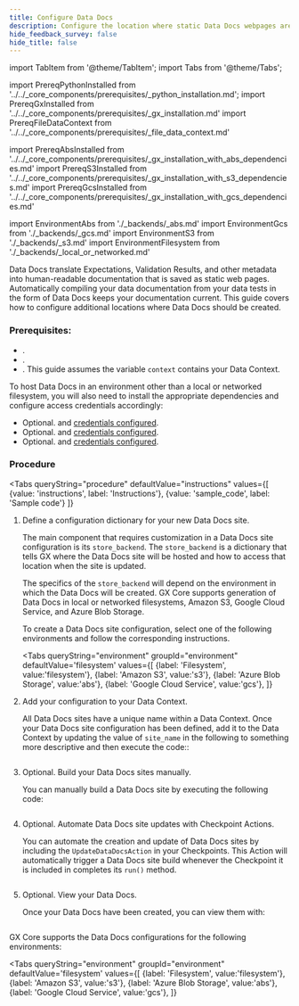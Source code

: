```yaml
---
title: Configure Data Docs
description: Configure the location where static Data Docs webpages are created.
hide_feedback_survey: false
hide_title: false
---
```


import TabItem from '@theme/TabItem';
import Tabs from '@theme/Tabs';

import PrereqPythonInstalled from '../../_core_components/prerequisites/_python_installation.md';
import PrereqGxInstalled from '../../_core_components/prerequisites/_gx_installation.md'
import PrereqFileDataContext from '../../_core_components/prerequisites/_file_data_context.md'

import PrereqAbsInstalled from '../../_core_components/prerequisites/_gx_installation_with_abs_dependencies.md'
import PrereqS3Installed from '../../_core_components/prerequisites/_gx_installation_with_s3_dependencies.md'
import PrereqGcsInstalled from '../../_core_components/prerequisites/_gx_installation_with_gcs_dependencies.md'

import EnvironmentAbs from './_backends/_abs.md'
import EnvironmentGcs from './_backends/_gcs.md'
import EnvironmentS3 from './_backends/_s3.md'
import EnvironmentFilesystem from './_backends/_local_or_networked.md'

Data Docs translate Expectations, Validation Results, and other metadata into human-readable documentation that is saved as static web pages. Automatically compiling your data documentation from your data tests in the form of Data Docs keeps your documentation current.  This guide covers how to configure additional locations where Data Docs should be created.

### Prerequisites:

- <PrereqPythonInstalled/>.
- <PrereqGxInstalled/>.
- <PrereqFileDataContext/>.  This guide assumes the variable `context` contains your Data Context.

To host Data Docs in an environment other than a local or networked filesystem, you will also need to install the appropriate dependencies and configure access credentials accordingly:

- Optional. <PrereqS3Installed/> and [credentials configured](/core/configure_project_settings/configure_credentials/configure_credentials.md).
- Optional. <PrereqGcsInstalled/> and [credentials configured](/core/configure_project_settings/configure_credentials/configure_credentials.md).
- Optional. <PrereqAbsInstalled/> and [credentials configured](/core/configure_project_settings/configure_credentials/configure_credentials.md).

### Procedure

<Tabs 
   queryString="procedure"
   defaultValue="instructions"
   values={[
      {value: 'instructions', label: 'Instructions'},
      {value: 'sample_code', label: 'Sample code'}
   ]}
>

<TabItem value="instructions" label="Instructions">

1. Define a configuration dictionary for your new Data Docs site.

   The main component that requires customization in a Data Docs site configuration is its `store_backend`.  The `store_backend` is a dictionary that tells GX where the Data Docs site will be hosted and how to access that location when the site is updated.

   The specifics of the `store_backend` will depend on the environment in which the Data Docs will be created.  GX Core supports generation of Data Docs in local or networked filesystems, Amazon S3, Google Cloud Service, and Azure Blob Storage.

   To create a Data Docs site configuration, select one of the following environments and follow the corresponding instructions.

   <Tabs 
      queryString="environment"
      groupId="environment"
      defaultValue='filesystem'
      values={[
         {label: 'Filesystem', value:'filesystem'},
         {label: 'Amazon S3', value:'s3'},
         {label: 'Azure Blob Storage', value:'abs'},
         {label: 'Google Cloud Service', value:'gcs'},
      ]}
   >
   
   <TabItem value="filesystem">
   
   <EnvironmentFilesystem/>
   
   </TabItem>

   <TabItem value="s3">
   
   <EnvironmentS3/>
   
   </TabItem>

   <TabItem value="abs">
   
   <EnvironmentAbs/>
   
   </TabItem>

   <TabItem value="gcs">
   
   <EnvironmentGcs/>
   
   </TabItem>

   </Tabs>

4. Add your configuration to your Data Context.

   All Data Docs sites have a unique name within a Data Context. Once your Data Docs site configuration has been defined, add it to the Data Context by updating the value of `site_name` in the following to something more descriptive and then execute the code::

   ```python title="Python" name="docs/docusaurus/docs/core/configure_project_settings/configure_data_docs/_examples/data_docs_local_or_networked.py - add data docs config to Data Context"
   ```

5. Optional. Build your Data Docs sites manually.

   You can manually build a Data Docs site by executing the following code:

   ```python title="Python" name="docs/docusaurus/docs/core/configure_project_settings/configure_data_docs/_examples/data_docs_local_or_networked.py - manually build Data Docs"
   ```

6. Optional. Automate Data Docs site updates with Checkpoint Actions.

   You can automate the creation and update of Data Docs sites by including the `UpdateDataDocsAction` in your Checkpoints.  This Action will automatically trigger a Data Docs site build whenever the Checkpoint it is included in completes its `run()` method.

   ```python title="Python" name="docs/docusaurus/docs/core/configure_project_settings/configure_data_docs/_examples/data_docs_local_or_networked.py - automate data docs with a Checkpoint Action"
   ```

7. Optional. View your Data Docs.

   Once your Data Docs have been created, you can view them with:

   ```python title="Python" name="docs/docusaurus/docs/core/configure_project_settings/configure_data_docs/_examples/data_docs_local_or_networked.py - view data docs"
   ```

</TabItem>

<TabItem value="sample_code" label="Sample code">

   GX Core supports the Data Docs configurations for the following environments:

   <Tabs 
      queryString="environment"
      groupId="environment"
      defaultValue='filesystem'
      values={[
         {label: 'Filesystem', value:'filesystem'},
         {label: 'Amazon S3', value:'s3'},
         {label: 'Azure Blob Storage', value:'abs'},
         {label: 'Google Cloud Service', value:'gcs'},
      ]}
   >
   
   <TabItem value="filesystem">
   
   ```python title="Python" name="docs/docusaurus/docs/core/configure_project_settings/configure_data_docs/_examples/data_docs_local_or_networked.py - full code example"
   ```
   
   </TabItem>

   <TabItem value="s3">
   
   ```python title="Python" name="docs/docusaurus/docs/core/configure_project_settings/configure_data_docs/_examples/data_docs_s3.py - full code example"
   ```
   
   </TabItem>

   <TabItem value="abs">
   
   ```python title="Python" name="docs/docusaurus/docs/core/configure_project_settings/configure_data_docs/_examples/data_docs_abs.py - full code example"
   ```
   
   </TabItem>

   <TabItem value="gcs">
   
   ```python title="Python" name="docs/docusaurus/docs/core/configure_project_settings/configure_data_docs/_examples/data_docs_gcs.py - full code example"
   ```
   
   </TabItem>

   </Tabs>

</TabItem>

</Tabs>

